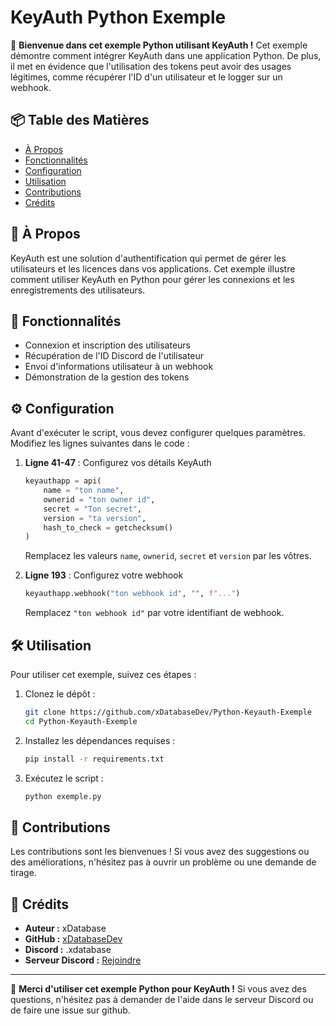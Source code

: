 # KeyAuth Python Exemple

🚀 **Bienvenue dans cet exemple Python utilisant KeyAuth !** Cet exemple démontre comment intégrer KeyAuth dans une application Python. De plus, il met en évidence que l'utilisation des tokens peut avoir des usages légitimes, comme récupérer l'ID d'un utilisateur et le logger sur un webhook.

## 📦 Table des Matières

- [À Propos](https://github.com/xDatabaseDev/Python-Keyauth-Exemple/tree/main?tab=readme-ov-file#-%C3%A0-propos)
- [Fonctionnalités](https://github.com/xDatabaseDev/Python-Keyauth-Exemple/tree/main?tab=readme-ov-file#-fonctionnalit%C3%A9s)
- [Configuration](https://github.com/xDatabaseDev/Python-Keyauth-Exemple/tree/main?tab=readme-ov-file#%EF%B8%8F-configuration)
- [Utilisation](https://github.com/xDatabaseDev/Python-Keyauth-Exemple/tree/main?tab=readme-ov-file#%EF%B8%8F-utilisation)
- [Contributions](https://github.com/xDatabaseDev/Python-Keyauth-Exemple/tree/main?tab=readme-ov-file#-contributions)
- [Crédits](https://github.com/xDatabaseDev/Python-Keyauth-Exemple/tree/main?tab=readme-ov-file#-contributions)

## 📖 À Propos

KeyAuth est une solution d'authentification qui permet de gérer les utilisateurs et les licences dans vos applications. Cet exemple illustre comment utiliser KeyAuth en Python pour gérer les connexions et les enregistrements des utilisateurs.

## 🌟 Fonctionnalités

- Connexion et inscription des utilisateurs
- Récupération de l'ID Discord de l'utilisateur
- Envoi d'informations utilisateur à un webhook
- Démonstration de la gestion des tokens

## ⚙️ Configuration

Avant d'exécuter le script, vous devez configurer quelques paramètres. Modifiez les lignes suivantes dans le code :

1. **Ligne 41-47** : Configurez vos détails KeyAuth
   ```python
   keyauthapp = api(
       name = "ton name", 
       ownerid = "ton owner id", 
       secret = "Ton secret", 
       version = "ta version", 
       hash_to_check = getchecksum()
   )
   ```
   Remplacez les valeurs `name`, `ownerid`, `secret` et `version` par les vôtres.

2. **Ligne 193** : Configurez votre webhook
   ```python
   keyauthapp.webhook("ton webhook id", "", f"...")
   ```
   Remplacez `"ton webhook id"` par votre identifiant de webhook.

## 🛠️ Utilisation

Pour utiliser cet exemple, suivez ces étapes :

1. Clonez le dépôt :
   ```bash
   git clone https://github.com/xDatabaseDev/Python-Keyauth-Exemple
   cd Python-Keyauth-Exemple
   ```

2. Installez les dépendances requises :
   ```bash
   pip install -r requirements.txt
   ```

3. Exécutez le script :
   ```bash
   python exemple.py
   ```

## 🤝 Contributions

Les contributions sont les bienvenues ! Si vous avez des suggestions ou des améliorations, n'hésitez pas à ouvrir un problème ou une demande de tirage.

## 💖 Crédits

- **Auteur :** xDatabase
- **GitHub :** [xDatabaseDev](https://github.com/xDatabaseDev)
- **Discord :** .xdatabase
- **Serveur Discord :** [Rejoindre](https://dsc.gg/lomerta)

---

🎉 **Merci d'utiliser cet exemple Python pour KeyAuth !** Si vous avez des questions, n'hésitez pas à demander de l'aide dans le serveur Discord ou de faire une issue sur github.
```
